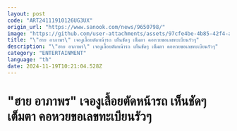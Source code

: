 ```yaml
---
layout: post
code: "ART24111910126UG3UX"
origin_url: "https://www.sanook.com/news/9650798/"
image: "https://github.com/user-attachments/assets/97cfe4be-4b85-42f4-acfe-d36040667939"
title: "\"ฮาย อาภาพร\" เจองูเลื้อยตัดหน้ารถ เห็นชัดๆ เต็มตา คอหวยขอเลขทะเบียนรัวๆ"
description: "\"ฮาย อาภาพร\" เจองูเลื้อยตัดหน้ารถ เห็นชัดๆ เต็มตา คอหวยขอเลขทะเบียนรัวๆ"
category: "ENTERTAINMENT"
language: "th"
date: 2024-11-19T10:21:04.528Z
---
```


# "ฮาย อาภาพร" เจองูเลื้อยตัดหน้ารถ เห็นชัดๆ เต็มตา คอหวยขอเลขทะเบียนรัวๆ